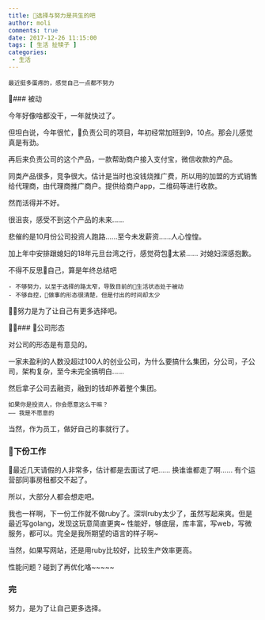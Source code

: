 ```yaml
---
title: 选择与努力是共生的吧
author: moli
comments: true
date: 2017-12-26 11:15:00
tags: [ 生活 扯犊子 ]
categories:
 - 生活
---
```


```
最近挺多蛋疼的，感觉自己一点都不努力
```

### 被动

今年好像啥都没干，一年就快过了。

但坦白说，今年很忙，负责公司的项目，年初经常加班到9，10点。那会儿感觉真是有劲。

再后来负责公司的这个产品，一款帮助商户接入支付宝，微信收款的产品。

同类产品很多，竞争很大。估计是当时也没钱烧推广费，所以用的加盟的方式销售给代理商，由代理商推广商户。提供给商户app，二维码等进行收款。

然而活得并不好。

很沮丧，感受不到这个产品的未来……

悲催的是10月份公司投资人跑路……至今未发薪资……人心惶惶。

加上年中安排跟媳妇的18年元旦台湾之行，感觉荷包太紧…… 对媳妇深感抱歉。

不得不反思自己，算是年终总结吧

```
- 不够努力，以至于选择的路太窄，导致目前的生活状态处于被动
- 不够自控，做事的形态很清楚，但是付出的时间却太少
```

努力是为了让自己有更多选择吧。

### 公司形态

对公司的形态是有意见的。

一家未盈利的人数没超过100人的创业公司，为什么要搞什么集团，分公司，子公司，架构复杂，至今未完全搞明白…… 

然后拿子公司去融资，融到的钱却养着整个集团。

```
如果你是投资人，你会愿意这么干嘛？
—— 我是不愿意的
```

当然，作为员工，做好自己的事就行了。

### 下份工作

最近几天请假的人非常多，估计都是去面试了吧…… 换谁谁都走了啊…… 有个运营部同事房租都交不起了。

所以，大部分人都会想走吧。

我也一样啊，下一份工作就不做ruby了。深圳ruby太少了，虽然写起来爽。但是最近写golang，发现这玩意简直更爽~ 性能好，够底层，库丰富，写web，写微服务，都可以。完全是我所期望的语言的样子啊~

当然，如果写网站，还是用ruby比较好，比较生产效率更高。

性能问题？碰到了再优化咯~~~~~

### 完

努力，是为了让自己更多选择。